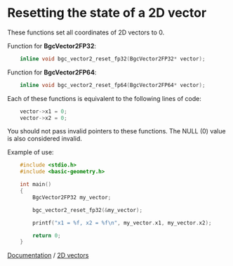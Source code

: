 # Resetting the state of a 2D vector

These functions set all coordinates of 2D vectors to 0.

Function for **BgcVector2FP32**:

```c
    inline void bgc_vector2_reset_fp32(BgcVector2FP32* vector);
```

Function for **BgcVector2FP64**:

```c
    inline void bgc_vector2_reset_fp64(BgcVector2FP64* vector);
```

Each of these functions is equivalent to the following lines of code:

```c
    vector->x1 = 0;
    vector->x2 = 0;
```

You should not pass invalid pointers to these functions. The NULL (0) value is also considered invalid.

Example of use:

```c
    #include <stdio.h>
    #include <basic-geometry.h>

    int main()
    {
        BgcVector2FP32 my_vector;

        bgc_vector2_reset_fp32(&my_vector);

        printf("x1 = %f, x2 = %f\n", my_vector.x1, my_vector.x2);

        return 0;
    }
```

[Documentation](../intro-eng.md) / [2D vectors](../vector2-eng.md)
